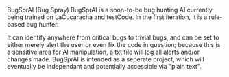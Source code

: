 BugSprAI (Bug Spray)
BugSprAI is a soon-to-be bug hunting AI currently being trained on LaCucaracha and testCode. 
In the first iteration, it is a rule-based bug hunter.

It can identify anywhere from critical bugs to trivial bugs, and can be set to either merely alert the user or even fix the code in question; because this is a sensitive area for AI manipulation, a txt file will log all alerts and/or changes made. BugSprAI is intended as a seperate project, which will eventually be independant and potentially accessible via "plain text".